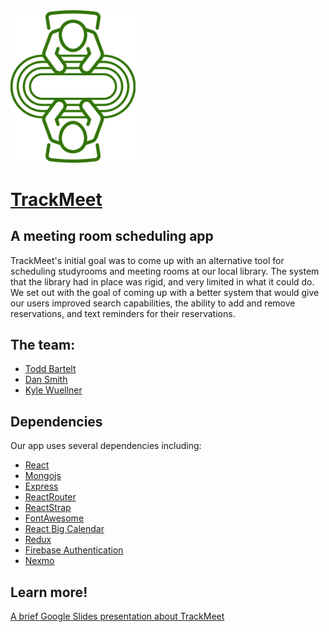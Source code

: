 <img src="./client/src/assets/trackmeet-logo-green.svg" alt="logo" width="200"/>

# [TrackMeet](https://track-meet.herokuapp.com/)
## A meeting room scheduling app

TrackMeet's initial goal was to come up with an alternative tool for scheduling studyrooms and meeting rooms at our local library. The system that the library had in place was rigid, and very limited in what it could do. We set out with the goal of coming up with a better system that would give our users improved search capabilities, the ability to add and remove reservations, and text reminders for their reservations.

## The team:

- [Todd Bartelt](https://github.com/bartelto)
- [Dan Smith](https://github.com/KentaroSmith)
- [Kyle Wuellner](https://github.com/kwuellner)

## Dependencies
Our app uses several dependencies including:
- [React](https://reactjs.org/)
- [Mongojs](https://www.npmjs.com/package/mongojs)
- [Express](https://expressjs.com/)
- [ReactRouter](https://www.npmjs.com/package/react-router)
- [ReactStrap](https://www.npmjs.com/package/reactstrap)
- [FontAwesome](https://fontawesome.com/)
- [React Big Calendar](http://intljusticemission.github.io/react-big-calendar/examples/index.html)
- [Redux](https://redux.js.org/)
- [Firebase Authentication](https://firebase.google.com/docs/auth/web/manage-users)
- [Nexmo](https://www.npmjs.com/package/nexmo)

## Learn more!
[A brief Google Slides presentation about TrackMeet](https://docs.google.com/presentation/d/1iFWPXoO6cQgntR_lIav__JT4rEAkBvEohzJeu_7_CJU/edit?usp=sharing)